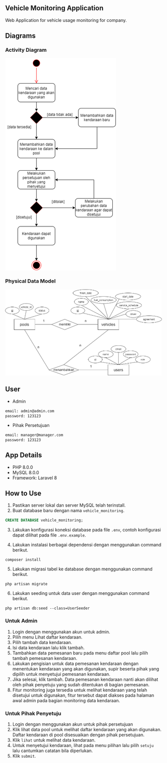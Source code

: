 ## Vehicle Monitoring Application

Web Application for vehicle usage monitoring for company.

## Diagrams

### Activity Diagram

<img src="./docs/vehicle_monitoring_activity_diagram.png">

### Physical Data Model

<img src="./docs/vehicle_monitoring_pdm.png">

## User

-   Admin

```
email: admin@admin.com
password: 123123
```

-   Pihak Persetujuan

```
email: manager@manager.com
password: 123123
```

## App Details

-   PHP 8.0.0
-   MySQL 8.0.0
-   Framework: Laravel 8

## How to Use

1. Pastikan server lokal dan server MySQL telah terinstall.
2. Buat database baru dengan nama `vehicle_monitoring`.

```sql
CREATE DATABASE vehicle_monitoring;
```

3. Lakukan konfigurasi koneksi database pada file `.env`, contoh konfigurasi dapat dilihat pada file `.env.example`.

4. Lakukan instalasi berbagai dependensi dengan menggunakan command berikut.

```
composer install
```

5. Lakukan migrasi tabel ke database dengan menggunakan command berikut.

```
php artisan migrate
```

6. Lakukan seeding untuk data user dengan menggunakan command berikut.

```
php artisan db:seed --class=UserSeeder
```

### Untuk Admin

1. Login dengan menggunakan akun untuk admin.
2. Pilih menu Lihat daftar kendaraan.
3. Pilih tambah data kendaraan.
4. Isi data kendaraan lalu klik tambah.
5. Tambahkan data pemesanan baru pada menu daftar pool lalu pilih tambah pemesanan kendaraan.
6. Lakukan pengisian untuk data pemesanan kendaraan dengan menentukan kendaraan yang akan digunakan, supir beserta pihak yang dipilih untuk menyetujui pemesanan kendaraan.
7. Jika selesai, klik tambah. Data pemesanan kendaraan nanti akan dilihat oleh pihak penyetuju yang sudah ditentukan di bagian pemesanan.
8. Fitur monitoring juga tersedia untuk melihat kendaraan yang telah disetujui untuk digunakan, fitur tersebut dapat diakses pada halaman awal admin pada bagian monitoring data kendaraan.

### Untuk Pihak Penyetuju

1. Login dengan menggunakan akun untuk pihak persetujuan
2. Klik lihat data pool untuk melihat daftar kendaraan yang akan digunakan. Daftar kendaraan di pool disesuaikan dengan pihak persetujuan.
3. Klik `lihat` untuk melihat data kendaraan.
4. Untuk menyetujui kendaraan, lihat pada menu pilihan lalu pilih `setuju` lalu cantumkan catatan bila diperlukan.
5. Klik `submit`.
